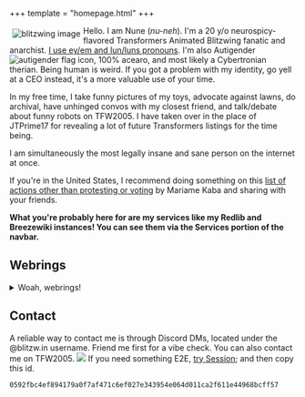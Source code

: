+++
template = "homepage.html"
+++


<span style="float:left;padding:5px;">![blitzwing image](/funnyguy.png)</span> Hello. I am Nune (*nu-neh*). I'm a 20 y/o neurospicy-flavored Transformers Animated Blitzwing fanatic and anarchist. [I use ey/em and lun/luns pronouns](https://blitzw.in/maq/#why-do-you-use-neopronouns-why-don-t-you-just-use-they-them). I'm also Autigender![autigender flag icon](/Autigendersmall.png), 100% acearo, and most likely a Cybertronian therian. Being human is weird. If you got a problem with my identity, go yell at a CEO instead, it's a more valuable use of your time.

In my free time, I take funny pictures of my toys, advocate against lawns, do archival, have unhinged convos with my closest friend, and talk/debate about funny robots on TFW2005. I have taken over in the place of JTPrime17 for revealing a lot of future Transformers listings for the time being.

I am simultaneously the most legally insane and sane person on the internet at once.

If you're in the United States, I recommend doing something on this <a href="https://blitzw.in/SomeActions">list of actions other than protesting or voting</a> by Mariame Kaba and sharing with your friends.

**What you're probably here for are my services like my Redlib and Breezewiki instances! You can see them via the Services portion of the navbar.**
## Webrings
<details><summary>Woah, webrings!</summary>
    <p><span><a href="https://webring.dinhe.net/prev/https://www.blitzw.in">prev</a> | <a href="https://webring.dinhe.net/">retronaut</a> | <a href="https://webring.dinhe.net/next/https://www.blitzw.in">next</a></span></p>
    <p><span><a href="https://webring.bucketfish.me/redirect.html?to=prev&name=blitzw.in">prev</a> | <a href="https://webring.bucketfish.me">bucketfish</a> | <a href="https://webring.bucketfish.me/redirect.html?to=next&name=blitzw.in">next</a></span></p>
    <p><span><a href="https://512kb.club">512KB Club</a></span></p></details>

## Contact

A reliable way to contact me is through Discord DMs, located under the @blitzw.in username. Friend me first for a vibe check. You can also contact me on TFW2005.
<img src="https://discord.c99.nl/widget/theme-1/719518275012132886.png">
If you need something E2E, <a href="https://getsession.org/download">try Session</a>; and then copy this id.
```
0592fbc4ef894179a0f7af471c6ef027e343954e064d011ca2f611e44968bcff57
```
